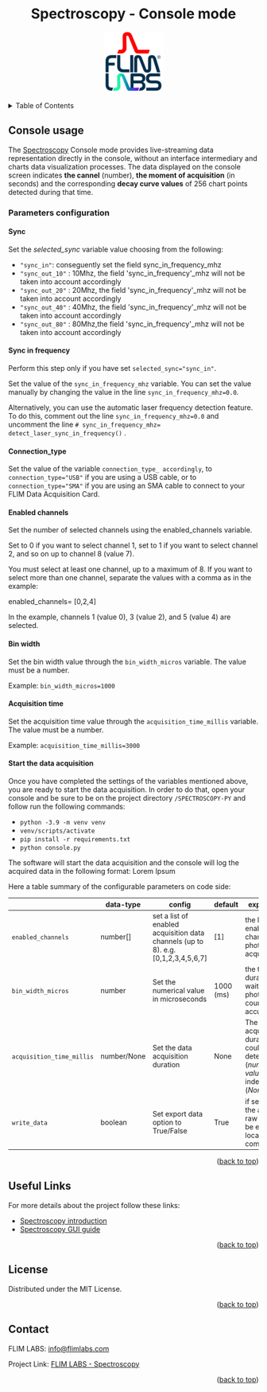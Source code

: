 <a name="readme-top"></a>

<div align="center">
  <h1>Spectroscopy - Console mode </h1>
</div>
<div align="center">
  <a href="https://www.flimlabs.com/">
    <img src="../assets/images/shared/spectroscopy-logo.png" alt="Logo" width="120" height="120">
  </a>
</div>
<br>

<!-- TABLE OF CONTENTS -->
<details>
  <summary>Table of Contents</summary>
  <ol>
    <li>
      <a href="#console-usage">Console Usage</a>
    </li>
    <li><a href="#useful-links">Useful links</a></li>
    <li><a href="#license">License</a></li>
    <li><a href="#contact">Contact</a></li>
  </ol>
</details>

## Console usage

<div align="center">
    <!-- <img src="../assets/images/python/intensity-tracing-console.png" alt="GUI" width="100%"> -->
</div>

The [Spectroscopy](https://github.com/flim-labs/spectroscopy-py) Console mode provides live-streaming data representation directly in the console, without an interface intermediary and charts data visualization processes.
The data displayed on the console screen indicates **the cannel** (number), **the moment of acquisition** (in seconds) and the corresponding **decay curve values** of 256 chart points detected during that time.

### Parameters configuration

#### Sync

Set the _selected_sync_ variable value choosing from the following:

- `"sync_in"`: conseguently set the field sync_in_frequency_mhz
- `"sync_out_10"` : 10Mhz, the field 'sync_in_frequency'\_mhz will not be taken into account accordingly
- `"sync_out_20"` : 20Mhz, the field 'sync_in_frequency'\_mhz will not be taken into account accordingly
- `"sync_out_40"` : 40Mhz, the field 'sync_in_frequency'\_mhz will not be taken into account accordingly
- `"sync_out_80"` : 80Mhz,the field 'sync_in_frequency'\_mhz will not be taken into account accordingly

#### Sync in frequency

Perform this step only if you have set `selected_sync="sync_in"`.

Set the value of the `sync_in_frequency_mhz` variable. You can set the value manually by changing the value in the line `sync_in_frequency_mhz=0.0`.

Alternatively, you can use the automatic laser frequency detection feature. To do this, comment out the line `sync_in_frequency_mhz=0.0` and uncomment the line `# sync_in_frequency_mhz= detect_laser_sync_in_frequency()` .

#### Connection_type

Set the value of the variable `connection_type_ accordingly`, to `connection_type="USB"` if you are using a USB cable, or to `connection_type="SMA"` if you are using an SMA cable to connect to your FLIM Data Acquisition Card.

#### Enabled channels

Set the number of selected channels using the enabled_channels variable.

Set to 0 if you want to select channel 1, set to 1 if you want to select channel 2, and so on up to channel 8 (value 7).

You must select at least one channel, up to a maximum of 8. If you want to select more than one channel, separate the values with a comma as in the example:

enabled_channels= [0,2,4]

In the example, channels 1 (value 0), 3 (value 2), and 5 (value 4) are selected.

#### Bin width

Set the bin width value through the `bin_width_micros` variable.
The value must be a number.

Example: `bin_width_micros=1000`

#### Acquisition time

Set the acquisition time value through the `acquisition_time_millis` variable.
The value must be a number.

Example: `acquisition_time_millis=3000`

#### Start the data acquisition

Once you have completed the settings of the variables mentioned above, you are ready to start the data acquisition.
In order to do that, open your console and be sure to be on the project directory `/SPECTROSCOPY-PY` and follow run the following commands:

- `python -3.9 -m venv venv`
- `venv/scripts/activate`
- `pip install -r requirements.txt`
- `python console.py`

The software will start the data acquisition and the console will log the acquired data in the following format:
Lorem Ipsum

Here a table summary of the configurable parameters on code side:

|                           | data-type   | config                                                                            | default   | explanation                                                                               |
| ------------------------- | ----------- | --------------------------------------------------------------------------------- | --------- | ----------------------------------------------------------------------------------------- |
| `enabled_channels`        | number[]    | set a list of enabled acquisition data channels (up to 8). e.g. [0,1,2,3,4,5,6,7] | [1]       | the list of enabled channels for photons data acquisition                                 |
| `bin_width_micros`        | number      | Set the numerical value in microseconds                                           | 1000 (ms) | the time duration to wait for photons count accumulation.                                 |
| `acquisition_time_millis` | number/None | Set the data acquisition duration                                                 | None      | The acquisition duration could be determinate (_numeric value_) or indeterminate (_None_) |
| `write_data`              | boolean     | Set export data option to True/False                                              | True      | if set to _True_, the acquired raw data will be exported locally to the computer          |

 <p align="right">(<a href="#readme-top">back to top</a>)</p>

## Useful Links

For more details about the project follow these links:

- [Spectroscopy introduction](../index.md)
- [Spectroscopy GUI guide](../v1.1/index.md)

<p align="right">(<a href="#readme-top">back to top</a>)</p>

## License

Distributed under the MIT License.

<p align="right">(<a href="#readme-top">back to top</a>)</p>

<!-- CONTACT -->

## Contact

FLIM LABS: info@flimlabs.com

Project Link: [FLIM LABS - Spectroscopy](https://github.com/flim-labs/spectroscopy-py)

<p align="right">(<a href="#readme-top">back to top</a>)</p>
